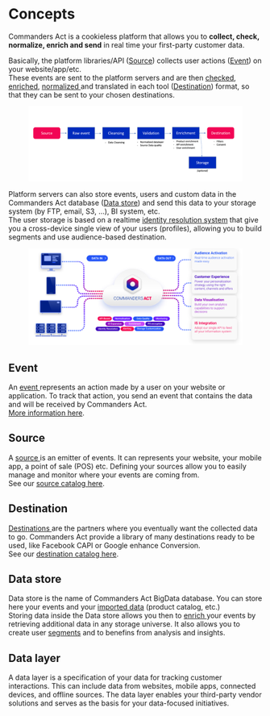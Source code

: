 # Concepts

Commanders Act is a cookieless platform that allows you to **collect, check, normalize, enrich and send** in real time your first-party customer data.

Basically, the platform libraries/API ([Source](./#source)) collects user actions ([Event](./#event)) on your website/app/etc.\
These events are sent to the platform servers and are then [checked](../../features/data-quality/), [enriched](../../features/enrichments/), [normalized ](../../features/data-quality/normalized-datalayer.md)and translated in each tool ([Destination](./#destinations)) format, so that they can be sent to your chosen destinations.

<figure><img src="../../.gitbook/assets/Data workflow.png" alt=""><figcaption></figcaption></figure>

Platform servers can also store events, users and custom data in the Commanders Act database ([Data store](./#data-store)) and send this data to your storage system (by FTP, email, S3, ...), BI system, etc.\
The user storage is based on a realtime [identity resolution system](../../features/identity-resolution.md) that give you a cross-device single view of your users (profiles), allowing you to build segments and use audience-based destination.

<figure><img src="../../.gitbook/assets/image (12) (2).png" alt=""><figcaption></figcaption></figure>

## Event

An [event ](../../developers/tracking/about-events/)represents an action made by a user on your website or application. To track that action, you send an event that contains the data and will be received by Commanders Act.\
[More information here](../../developers/tracking/about-events/).

## Source

A [source ](../../features/sources/)is an emitter of events. It can represents your website, your mobile app, a point of sale (POS) etc. Defining your sources allow you to easily manage and monitor where your events are coming from.\
See our [source catalog here](../../features/sources/sources-catalog/).

## Destination

[Destinations ](../../features/destinations/)are the partners where you eventually want the collected data to go. Commanders Act provide a library of many destinations ready to be used, like Facebook CAPI or Google enhance Conversion.\
See our [destination catalog here](../../features/destinations/destinations-catalog/).

## Data store

Data store is the name of Commanders Act BigData database. You can store here your events and your [imported data](../integrating-your-data.md#imports) (product catalog, etc.)\
Storing data inside the Data store allows you then to [enrich ](../../features/enrichments/)your events by retrieving additional data in any storage universe. It also allows you to create user [segments](../../features/customers/segment/) and to benefins from analysis and insights.

## Data layer

A data layer is a specification of your data for tracking customer interactions. This can include data from websites, mobile apps, connected devices, and offline sources. The data layer enables your third-party vendor solutions and serves as the basis for your data-focused initiatives.
